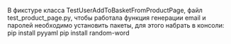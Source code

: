  В фикстуре класса TestUserAddToBasketFromProductPage, файл test_product_page.py,
чтобы работала функция генерации email и паролей необходимо установить пакеты,
 для этого набрать в консоли:
 pip install pyyaml
 pip install random-word
 
